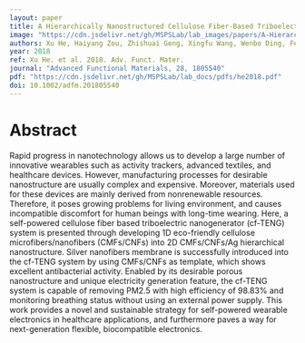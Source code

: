 ```yaml
---
layout: paper
title: A Hierarchically Nanostructured Cellulose Fiber-Based Triboelectric Nanogenerator for Self-Powered Healthcare Products
image: "https://cdn.jsdelivr.net/gh/MSPSLab/lab_images/papers/A-Hierarchically-Nanostructured.png"
authors: Xu He, Haiyang Zou, Zhishuai Geng, Xingfu Wang, Wenbo Ding, Fei Hu, Yunlong Zi, Cheng Xu, Steven L. Zhang, Hua Yu, Minyi Xu, Wei Zhang, Canhui Lu, Zhong Lin Wang
year: 2018
ref: Xu He. et al. 2018. Adv. Funct. Mater.
journal: "Advanced Functional Materials, 28, 1805540"
pdf: "https://cdn.jsdelivr.net/gh/MSPSLab/lab_docs/pdfs/he2018.pdf"
doi: 10.1002/adfm.201805540
---
```


# Abstract

Rapid progress in nanotechnology allows us to develop a large number of innovative wearables such as activity trackers, advanced textiles, and healthcare devices. However, manufacturing processes for desirable nanostructure are usually complex and expensive. Moreover, materials used for these devices are mainly derived from nonrenewable resources. Therefore, it poses growing problems for living environment, and causes incompatible discomfort for human beings with long-time wearing. Here, a self-powered cellulose fiber based triboelectric nanogenerator (cf-TENG) system is presented through developing 1D eco-friendly cellulose microfibers/nanofibers (CMFs/CNFs) into 2D CMFs/CNFs/Ag hierarchical nanostructure. Silver nanofibers membrane is successfully introduced into the cf-TENG system by using CMFs/CNFs as template, which shows excellent antibacterial activity. Enabled by its desirable porous nanostructure and unique electricity generation feature, the cf-TENG system is capable of removing PM2.5 with high efficiency of 98.83% and monitoring breathing status without using an external power supply. This work provides a novel and sustainable strategy for self-powered wearable electronics in healthcare applications, and furthermore paves a way for next-generation flexible, biocompatible electronics.

